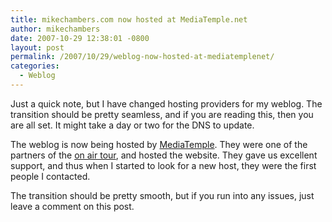 ```yaml
---
title: mikechambers.com now hosted at MediaTemple.net
author: mikechambers
date: 2007-10-29 12:38:01 -0800
layout: post
permalink: /2007/10/29/weblog-now-hosted-at-mediatemplenet/
categories:
  - Weblog
---
```



Just a quick note, but I have changed hosting providers for my weblog. The transition should be pretty seamless, and if you are reading this, then you are all set. It might take a day or two for the DNS to update.

The weblog is now being hosted by [MediaTemple][1]. They were one of the partners of the [on air tour][2], and hosted the website. They gave us excellent support, and thus when I started to look for a new host, they were the first people I contacted.

The transition should be pretty smooth, but if you run into any issues, just leave a comment on this post.

 [1]: http://www.mediatemple.net
 [2]: http://onair.adobe.com